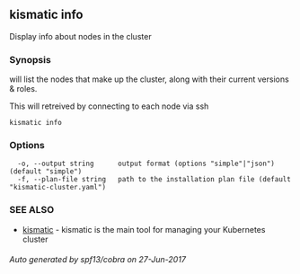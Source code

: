 ## kismatic info

Display info about nodes in the cluster

### Synopsis


will list the nodes that make up the cluster, along with their current versions & roles.

This will retreived by connecting to each node via ssh

```
kismatic info
```

### Options

```
  -o, --output string      output format (options "simple"|"json") (default "simple")
  -f, --plan-file string   path to the installation plan file (default "kismatic-cluster.yaml")
```

### SEE ALSO
* [kismatic](kismatic.md)	 - kismatic is the main tool for managing your Kubernetes cluster

###### Auto generated by spf13/cobra on 27-Jun-2017
